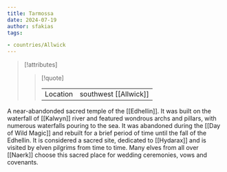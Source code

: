 ```yaml
---
title: Tarmossa
date: 2024-07-19
author: sfakias
tags:

- countries/Allwick
---
```

> [!attributes]
> 
> > [!quote]
> >
> > | | |
> > | --- | --- |
> > | Location | southwest [[Allwick]] |

A near-abandonded sacred temple of the [[Edhellin]]. It was built on the waterfall of [[Kalwyn]] river and featured wondrous archs and pillars, with numerous waterfalls pouring to the sea. It was abandoned during the [[Day of Wild Magic]] and rebuilt for a brief period of time until the fall of the Edhellin. It is considered a sacred site, dedicated to [[Hydarax]] and is visited by elven pilgrims from time to time. Many elves from all over [[Naerk]] choose this sacred place for wedding ceremonies, vows and covenants.